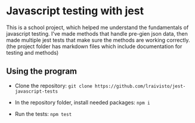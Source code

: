 # Javascript testing with jest
 This is a school project, which helped me understand the fundamentals of javascript testing.
 I've made methods that handle pre-gien json data, then made multiple jest tests that make sure the methods are working correctly.
 (the project folder has markdown files which include documentation for testing and methods)
 
 
 ## Using the program
 * Clone the repository:
 `git clone https://github.com/lraivisto/jest-javascript-tests`
 
 * In the repository folder, install needed packages:
 `npm i`
 
 * Run the tests:
 `npm test`
